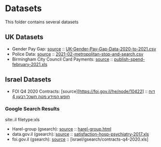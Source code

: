 # Datasets 

This folder contains several datasets 

## UK Datasets

- Gender Pay Gap: [source](https://gender-pay-gap.service.gov.uk/) :: [UK-Gender-Pay-Gap-Data-2020-to-2021.csv](uk/UK-Gender-Pay-Gap-Data-2020-to-2021.csv)
- Police Data: [source](https://data.police.uk/data/) :: [2021-02-metropolitan-stop-and-search.csv](uk/2021-02-metropolitan-stop-and-search.csv)
- Birmingham City Council Card Payments: [source](https://data.birmingham.gov.uk/organization/birmingham-city-council) :: [publish-spend-february-2021.xls](uk/publish-spend-february-2021.xls)

## Israel Datasets

- FOI Q4 2020 Contracts: [source][https://foi.gov.il/he/node/10422] :: [דוח חופש המידע מטה חשכל רבעון 4](israel/דוח%20חופש%20המידע%20מטה%20חשכל%20רבעון%204.xlsx)


### Google Search Results
site:.il filetype:xls

- Harel-group (gsearch): [source](https://webcache.googleusercontent.com/search?q=cache:2NZ1-F-mbbIJ:https://www.harel-group.co.il/long-term-savings/study-funds/plans/regular-army/doclib/%25D7%25A4%25D7%2599%25D7%25A8%25D7%2595%25D7%2598%2520%25D7%25A6%25D7%2593%25D7%2593%25D7%2599%25D7%259D%2520%25D7%25A7%25D7%25A9%25D7%2595%25D7%25A8%25D7%2599%25D7%259D/2014/%25D7%25A4%25D7%2599%25D7%25A8%25D7%2595%25D7%2598%2520%25D7%2599%25D7%25AA%25D7%25A8%25D7%2595%25D7%25AA%2520%25D7%2595%25D7%25A2%25D7%25A1%25D7%25A7%25D7%2590%25D7%2595%25D7%25AA%2520%25D7%25A2%25D7%259D%2520%25D7%25A6%25D7%2593%25D7%2593%25D7%2599%25D7%259D%2520%25D7%25A7%25D7%25A9%25D7%2595%25D7%25A8%25D7%2599%25D7%259D%2520%25D7%25A0%25D7%259B%25D7%2595%25D7%259F%2520%25D7%259C%25D7%25AA%25D7%2590%25D7%25A8%25D7%2599%25D7%259A%252031.12.2014.xls+&cd=1&hl=en&ct=clnk&gl=uk) :: [harel-group.html](israel/gsearch/harel-group.html)
- data.gov.il (gsearch): [source](https://data.gov.il/dataset/satisfaction-hosp-psychiatry-2017/resource/eb977feb-e048-41e0-85a0-1463b7050e58/download/satisfaction-hosp-psychiatry-2017.xls) :: [satisfaction-hosp-psychiatry-2017.xls](israel/gsearch/satisfaction-hosp-psychiatry-2017.xls)
- foi.gov.il (gsearch): [source](https://foi.gov.il/sites/default/files/%D7%93%D7%95%27%27%D7%97%20%D7%94%D7%AA%D7%A7%D7%A9%D7%A8%D7%95%D7%99%D7%95%D7%AA%20%D7%A8%D7%91%D7%A2%D7%95%D7%9F%204%202020.xls) :: [israel/gsearch/contracts-q4-2020.xls]